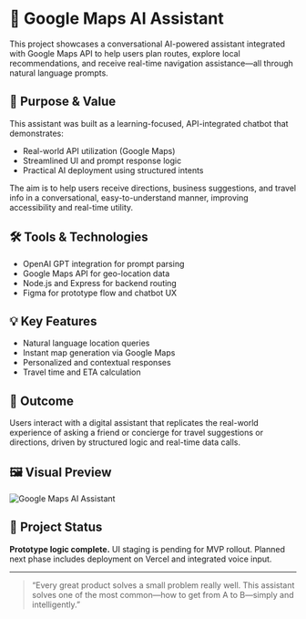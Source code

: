 
# 📍 Google Maps AI Assistant

This project showcases a conversational AI-powered assistant integrated with Google Maps API to help users plan routes, explore local recommendations, and receive real-time navigation assistance—all through natural language prompts.

## 🧠 Purpose & Value

This assistant was built as a learning-focused, API-integrated chatbot that demonstrates:

- Real-world API utilization (Google Maps)
- Streamlined UI and prompt response logic
- Practical AI deployment using structured intents

The aim is to help users receive directions, business suggestions, and travel info in a conversational, easy-to-understand manner, improving accessibility and real-time utility.

## 🛠️ Tools & Technologies

- OpenAI GPT integration for prompt parsing
- Google Maps API for geo-location data
- Node.js and Express for backend routing
- Figma for prototype flow and chatbot UX

## 💡 Key Features

- Natural language location queries
- Instant map generation via Google Maps
- Personalized and contextual responses
- Travel time and ETA calculation

## 🎯 Outcome

Users interact with a digital assistant that replicates the real-world experience of asking a friend or concierge for travel suggestions or directions, driven by structured logic and real-time data calls.

## 🖼️ Visual Preview

![Google Maps AI Assistant](https://github.com/josephmbryantjr123/josephmbryantjr-portfolio/assets/ai-assistant-google-maps-preview.png)

## 🔗 Project Status

**Prototype logic complete.** UI staging is pending for MVP rollout. Planned next phase includes deployment on Vercel and integrated voice input.

---

> “Every great product solves a small problem really well. This assistant solves one of the most common—how to get from A to B—simply and intelligently.”

